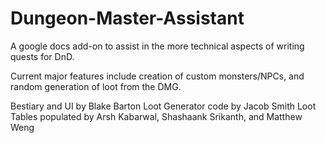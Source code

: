 # Dungeon-Master-Assistant
 A google docs add-on to assist in the more technical aspects of writing quests for DnD.

 Current major features include creation of custom monsters/NPCs, and random generation of loot from the DMG.

 Bestiary and UI by Blake Barton
 Loot Generator code by Jacob Smith
 Loot Tables populated by Arsh Kabarwal, Shashaank Srikanth, and Matthew Weng 